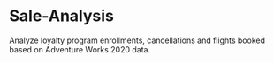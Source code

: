 # Sale-Analysis
Analyze loyalty program enrollments, cancellations and flights booked based on Adventure Works 2020 data. 
